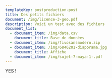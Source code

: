 ```yaml
---
templateKey: postproduction-post
title: Des petits fichiers
document: /img/licence-3-geo.pdf
description: Voici un test avec des fichiers
document_list:
  - document_item: /img/data.csv
    document_title: Base de données
  - document_item: /img/fivosansmodern.zip
  - document_item: /img/6846201-diaporama.jpg
    document_title: Affiche
  - document_item: /img/sujet-7-maya-1-.pdf
---
```

YES !